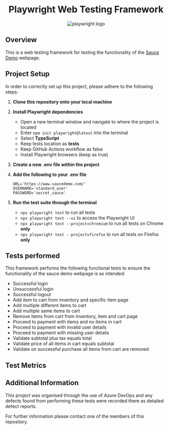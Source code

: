 <h1 align="center">Playwright Web Testing Framework</h1>
<p align= "center">
<img src="https://svglogos.net/wp-content/uploads/playwright.svg" alt="playwright logo">
</p>

## Overview
This is a web testing framework for testing the functionality of the [Sauce Demo](https://www.saucedemo.com/) webpage.

## Project Setup
In order to correctly set up this project, please adhere to the following steps:
1. <b>Clone this repository onto your local machine</b>
2. <b>Install Playwright dependencies</b> 

    - Open a new terminal window and navigate to where the project is located
    - Enter  `npm init playwright@latest` into the terminal
    - Select <b>TypeScript</b>
    - Keep tests location as <b>tests</b>
    - Keep GitHub Actions workflow as false
    - Install Playwright browsers (keep as true)

3. <b>Create a new .env file within the project</b>
4. <b>Add the following to your .env file</b>
    ```properties
    URL='https://www.saucedemo.com/'
    USERNAME='standard_user'
    PASSWORD='secret_sauce'
    ```
5. <b>Run the test suite through the terminal</b>
    - `npx playwright test` to run all tests
    - `npx playwright test --ui` to access the Playwright UI
    - `npx playwright test --project=chromium` to run all tests on Chrome <b>only</b>
    - `npx playwright test --project=firefox` to run all tests on Firefox <b>only</b>

## Tests performed

This framework performs the following functional tests to ensure the functionality of the sauce demo webpage is as intended:

- Successful login
- Unsuccessful login
- Successful logout
- Add item to cart from inventory and specific item page
- Add multiple different items to cart
- Add multiple same items to cart
- Remove items from cart from inventory, item and cart page
- Proceed to payment with items and no items in cart
- Proceed to payment with invalid user details
- Proceed to payment with missing user details
- Validate subtotal plus tax equals total
- Validate price of all items in cart equals subtotal
- Validate on successful purchase all items from cart are removed

## Test Metrics

## Additional Information

This project was organised through the use of Azure DevOps and any defects found from performing these tests were recorded there as detailed defect reports.


For further information please contact one of the members of this repository.
